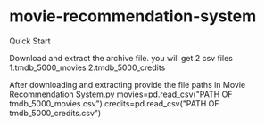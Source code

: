 # movie-recommendation-system


Quick Start

Download and extract the archive file.
you will get 2 csv files 
1.tmdb_5000_movies
2.tmdb_5000_credits


After downloading and extracting provide the file paths in Movie Recommendation System.py
movies=pd.read_csv("PATH OF tmdb_5000_movies.csv")
credits=pd.read_csv("PATH OF tmdb_5000_credits.csv")




